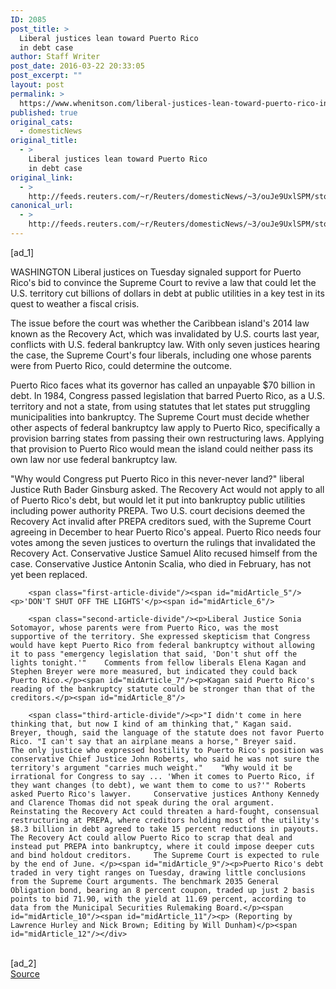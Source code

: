 ```yaml
---
ID: 2085
post_title: >
  Liberal justices lean toward Puerto Rico
  in debt case
author: Staff Writer
post_date: 2016-03-22 20:33:05
post_excerpt: ""
layout: post
permalink: >
  https://www.whenitson.com/liberal-justices-lean-toward-puerto-rico-in-debt-case/
published: true
original_cats:
  - domesticNews
original_title:
  - >
    Liberal justices lean toward Puerto Rico
    in debt case
original_link:
  - >
    http://feeds.reuters.com/~r/Reuters/domesticNews/~3/ouJe9UxlSPM/story01.htm
canonical_url:
  - >
    http://feeds.reuters.com/~r/Reuters/domesticNews/~3/ouJe9UxlSPM/story01.htm
---
```

 [ad_1]
<br><div id="articleText">
<span id="midArticle_start"/>

<span id="midArticle_0"/><span class="focusParagraph" readability="4"><p><span class="articleLocation">WASHINGTON</span> Liberal justices on Tuesday signaled support for Puerto Rico's bid to convince the Supreme Court to revive a law that could let the U.S. territory cut billions of dollars in debt at public utilities in a key test in its quest to weather a fiscal crisis. </p></span><span id="midArticle_1"/><p>The issue before the court was whether the Caribbean island's 2014 law known as the Recovery Act, which was invalidated by U.S. courts last year, conflicts with U.S. federal bankruptcy law. With only seven justices hearing the case, the Supreme Court's four liberals, including one whose parents were from Puerto Rico, could determine the outcome. </p><span id="midArticle_2"/><p>Puerto Rico faces what its governor has called an unpayable $70 billion in debt.    In 1984, Congress passed legislation that barred Puerto Rico, as a U.S. territory and not a state, from using statutes that let states put struggling municipalities into bankruptcy. The Supreme Court must decide whether other aspects of federal bankruptcy law apply to Puerto Rico, specifically a provision barring states from passing their own restructuring laws.     Applying that provision to Puerto Rico would mean the island could neither pass its own law nor use federal bankruptcy law.</p><span id="midArticle_3"/><p>"Why would Congress put Puerto Rico in this never-never land?" liberal Justice Ruth Bader Ginsburg asked.    The Recovery Act would not apply to all of Puerto Rico's debt, but would let it put into bankruptcy public utilities including power authority PREPA.     Two U.S. court decisions deemed the Recovery Act invalid after PREPA creditors sued, with the Supreme Court agreeing in December to hear Puerto Rico's appeal.    Puerto Rico needs four votes among the seven justices to overturn the rulings that invalidated the Recovery Act. Conservative Justice Samuel Alito recused himself from the case. Conservative Justice Antonin Scalia, who died in February, has not yet been replaced.</p><span id="midArticle_4"/>
        
        <span class="first-article-divide"/><span id="midArticle_5"/><p>'DON'T SHUT OFF THE LIGHTS'</p><span id="midArticle_6"/>
        
        <span class="second-article-divide"/><p>Liberal Justice Sonia Sotomayor, whose parents were from Puerto Rico, was the most supportive of the territory. She expressed skepticism that Congress would have kept Puerto Rico from federal bankruptcy without allowing it to pass "emergency legislation that said, 'Don't shut off the lights tonight.'"    Comments from fellow liberals Elena Kagan and Stephen Breyer were more measured, but indicated they could back Puerto Rico.</p><span id="midArticle_7"/><p>Kagan said Puerto Rico's reading of the bankruptcy statute could be stronger than that of the creditors.</p><span id="midArticle_8"/>
        
        <span class="third-article-divide"/><p>"I didn't come in here thinking that, but now I kind of am thinking that," Kagan said.     Breyer, though, said the language of the statute does not favor Puerto Rico. "I can't say that an airplane means a horse," Breyer said.     The only justice who expressed hostility to Puerto Rico's position was conservative Chief Justice John Roberts, who said he was not sure the territory's argument "carries much weight."    "Why would it be irrational for Congress to say ... 'When it comes to Puerto Rico, if they want changes (to debt), we want them to come to us?'" Roberts asked Puerto Rico's lawyer.     Conservative justices Anthony Kennedy and Clarence Thomas did not speak during the oral argument.    Reinstating the Recovery Act could threaten a hard-fought, consensual restructuring at PREPA, where creditors holding most of the utility's $8.3 billion in debt agreed to take 15 percent reductions in payouts. The Recovery Act could allow Puerto Rico to scrap that deal and instead put PREPA into bankruptcy, where it could impose deeper cuts and bind holdout creditors.     The Supreme Court is expected to rule by the end of June. </p><span id="midArticle_9"/><p>Puerto Rico's debt traded in very tight ranges on Tuesday, drawing little conclusions from the Supreme Court arguments. The benchmark 2035 General Obligation bond, bearing an 8 percent coupon, traded up just 2 basis points to bid 71.90, with the yield at 11.69 percent, according to data from the Municipal Securities Rulemaking Board.</p><span id="midArticle_10"/><span id="midArticle_11"/><p> (Reporting by Lawrence Hurley and Nick Brown; Editing by Will Dunham)</p><span id="midArticle_12"/></div>
<br>[ad_2]
<br><a href="http://feeds.reuters.com/~r/Reuters/domesticNews/~3/ouJe9UxlSPM/story01.htm">Source </a>
